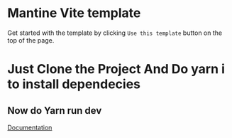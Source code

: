 # Mantine Vite template

Get started with the template by clicking `Use this template` button on the top of the page.

<h1>Just Clone the Project And Do yarn i to install dependecies</h1>
<H2> Now do Yarn run dev</H2>

[Documentation](https://mantine.dev/guides/vite/)
